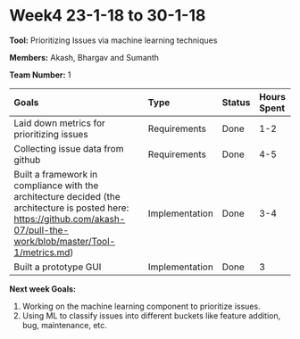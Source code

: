 # Week4 23-1-18 to 30-1-18

**Tool:** Prioritizing Issues via machine learning techniques

**Members:** Akash, Bhargav and Sumanth

**Team Number:** 1

| Goals     | Type     | Status| Hours Spent |
| :------------- | :------------- | :---------------| :--------|
| Laid down metrics for prioritizing issues | Requirements| Done| 1-2 |
| Collecting issue data from github | Requirements| Done| 4-5 |
| Built a framework in compliance with the architecture decided (the architecture is posted here: https://github.com/akash-07/pull-the-work/blob/master/Tool-1/metrics.md) | Implementation| Done| 3-4|
| Built a prototype GUI| Implementation | Done | 3 |

**Next week Goals:**

1. Working on the machine learning component to prioritize issues.
2. Using ML to classify issues into different buckets like feature addition, bug, maintenance, etc.
